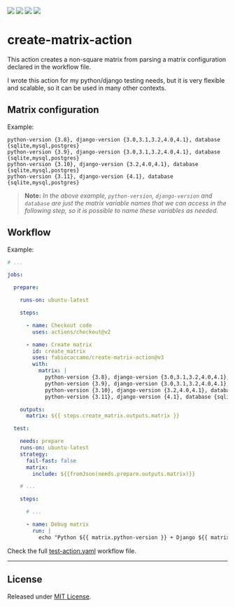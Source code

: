 [![](https://img.shields.io/github/actions/workflow/status/fabiocaccamo/create-matrix-action/test-action.yaml?branch=main&label=build&logo=github)](https://github.com/fabiocaccamo/create-matrix-action)
[![](https://img.shields.io/github/stars/fabiocaccamo/create-matrix-action?logo=github&style=flat)](https://github.com/fabiocaccamo/create-matrix-action/stargazers)
[![](https://img.shields.io/github/sponsors/fabiocaccamo?color=blueviolet&logo=github)](https://github.com/sponsors/fabiocaccamo)
[![](https://img.shields.io/twitter/follow/fabiocaccamo)](https://twitter.com/fabiocaccamo)


# create-matrix-action

This action creates a non-square matrix from parsing a matrix configuration declared in the workflow file.

I wrote this action for my python/django testing needs, but it is very flexible and scalable, so it can be used in many other contexts.

## Matrix configuration

Example:
```
python-version {3.8}, django-version {3.0,3.1,3.2,4.0,4.1}, database {sqlite,mysql,postgres}
python-version {3.9}, django-version {3.0,3.1,3.2,4.0,4.1}, database {sqlite,mysql,postgres}
python-version {3.10}, django-version {3.2,4.0,4.1}, database {sqlite,mysql,postgres}
python-version {3.11}, django-version {4.1}, database {sqlite,mysql,postgres}
```

> **Note:** *In the above example, `python-version`, `django-version` and `database` are just the matrix variable names that we can access in the following step, so it is possible to name these variables as needed.*

## Workflow

Example:
```yaml
# ...

jobs:

  prepare:

    runs-on: ubuntu-latest

    steps:

      - name: Checkout code
        uses: actions/checkout@v2

      - name: Create matrix
        id: create_matrix
        uses: fabiocaccamo/create-matrix-action@v3
        with:
          matrix: |
            python-version {3.8}, django-version {3.0,3.1,3.2,4.0,4.1}, database {sqlite,mysql,postgres}
            python-version {3.9}, django-version {3.0,3.1,3.2,4.0,4.1}, database {sqlite,mysql,postgres}
            python-version {3.10}, django-version {3.2,4.0,4.1}, database {sqlite,mysql,postgres}
            python-version {3.11}, django-version {4.1}, database {sqlite,mysql,postgres}

    outputs:
      matrix: ${{ steps.create_matrix.outputs.matrix }}

  test:

    needs: prepare
    runs-on: ubuntu-latest
    strategy:
      fail-fast: false
      matrix:
        include: ${{fromJson(needs.prepare.outputs.matrix)}}

    # ...

    steps:

      # ...

      - name: Debug matrix
        run: |
          echo "Python ${{ matrix.python-version }} + Django ${{ matrix.django-version }} + Database ${{ matrix.database }}"
```

Check the full [test-action.yaml](https://github.com/fabiocaccamo/create-matrix-action/blob/main/.github/workflows/test-action.yaml) workflow file.

---

## License
Released under [MIT License](LICENSE).
